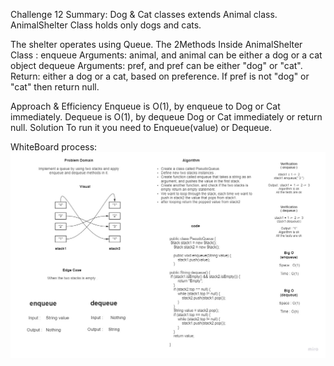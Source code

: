 Challenge 12 Summary: 
Dog & Cat classes extends Animal class.
AnimalShelter Class holds only dogs and cats. 

The shelter operates using Queue. The 2Methods Inside AnimalShelter Class :
enqueue Arguments: animal, and animal can be either a dog or a cat object dequeue Arguments: pref, and pref can be
either "dog" or "cat". 
Return: either a dog or a cat, based on preference.
If pref is not "dog" or "cat" then return null. 


Approach & Efficiency Enqueue is O(1), by enqueue to Dog or Cat immediately.
Dequeue is O(1), by dequeue Dog or
Cat immediately or return null. Solution To run it you need to Enqueue(value) or Dequeue. 


WhiteBoard process:
![challenge11](./Challenge11.jpg)
